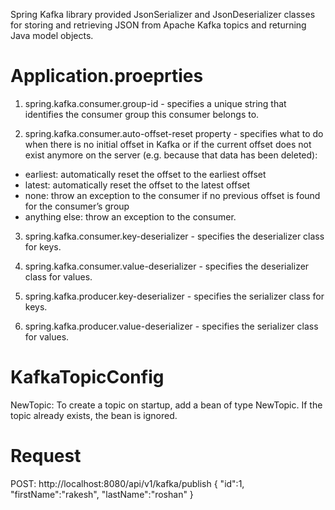 Spring Kafka library provided JsonSerializer and JsonDeserializer classes for storing and retrieving JSON from Apache Kafka topics and returning Java model objects.

Application.proeprties
======================
1) spring.kafka.consumer.group-id - specifies a unique string that identifies the consumer group this consumer belongs to.

2) spring.kafka.consumer.auto-offset-reset property - specifies what to do when there is no initial offset in Kafka or if the current offset does not exist anymore on the server (e.g. because that data has been deleted):
 - earliest: automatically reset the offset to the earliest offset
 - latest: automatically reset the offset to the latest offset
 - none: throw an exception to the consumer if no previous offset is found for the consumer’s group
 - anything else: throw an exception to the consumer.

3) spring.kafka.consumer.key-deserializer - specifies the deserializer class for keys.

4) spring.kafka.consumer.value-deserializer - specifies the deserializer class for values.

5) spring.kafka.producer.key-deserializer - specifies the serializer class for keys.

6) spring.kafka.producer.value-deserializer - specifies the serializer class for values.


KafkaTopicConfig 
=================
NewTopic: To create a topic on startup, add a bean of type NewTopic. If the topic already exists, the bean is ignored.

Request
========
POST: http://localhost:8080/api/v1/kafka/publish
{
"id":1,
"firstName":"rakesh",
"lastName":"roshan"
}

